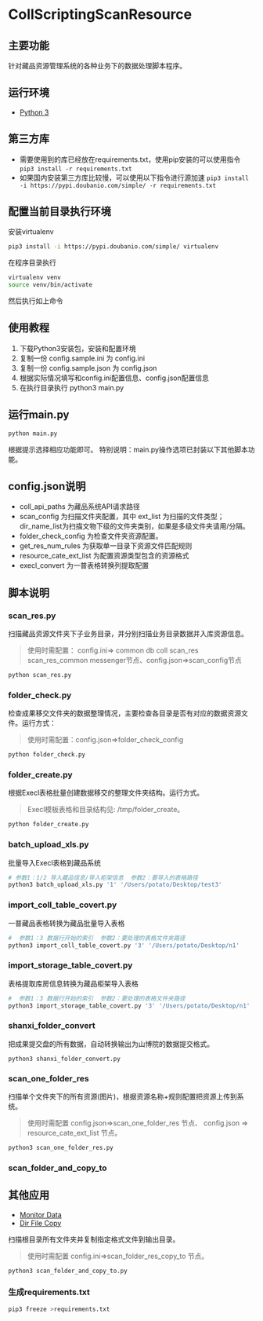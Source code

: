 # CollScriptingScanResource

## 主要功能

针对藏品资源管理系统的各种业务下的数据处理脚本程序。

## 运行环境

- [Python 3](https://www.python.org/)

## 第三方库

- 需要使用到的库已经放在requirements.txt，使用pip安装的可以使用指令
  `pip3 install -r requirements.txt`
- 如果国内安装第三方库比较慢，可以使用以下指令进行源加速
  `pip3 install -i https://pypi.doubanio.com/simple/ -r requirements.txt`


## 配置当前目录执行环境

安装virtualenv
```bash
pip3 install -i https://pypi.doubanio.com/simple/ virtualenv
```

在程序目录执行
```bash
virtualenv venv
source venv/bin/activate
```
然后执行如上命令

## 使用教程

1. 下载Python3安装包，安装和配置环境
2. 复制一份 config.sample.ini 为 config.ini
3. 复制一份 config.sample.json 为 config.json
4. 根据实际情况填写和config.ini配置信息、config.json配置信息
5. 在执行目录执行 python3 main.py

## 运行main.py

```bash
python main.py
```

根据提示选择相应功能即可。 特别说明：main.py操作选项已封装以下其他脚本功能。

## config.json说明

* coll_api_paths 为藏品系统API请求路径
* scan_config 为扫描文件夹配置，其中 ext_list 为扫描的文件类型；dir_name_list为扫描文物下级的文件夹类别，如果是多级文件夹请用/分隔。
* folder_check_config 为检查文件夹资源配置。
* get_res_num_rules 为获取单一目录下资源文件匹配规则
* resource_cate_ext_list 为配置资源类型包含的资源格式
* execl_convert 为一普表格转换列提取配置


## 脚本说明

### scan_res.py

扫描藏品资源文件夹下子业务目录，并分别扫描业务目录数据并入库资源信息。

> 使用时需配置： config.ini=> common db coll scan_res scan_res_common messenger节点、config.json=>scan_config节点

```bash
python scan_res.py
```

### folder_check.py

检查成果移交文件夹的数据整理情况，主要检查各目录是否有对应的数据资源文件。运行方式：

> 使用时需配置：config.json=>folder_check_config


```bash
python folder_check.py
```

### folder_create.py

根据Execl表格批量创建数据移交的整理文件夹结构。运行方式。

> Execl模板表格和目录结构见: /tmp/folder_create。

```bash
python folder_create.py
```

### batch_upload_xls.py

批量导入Execl表格到藏品系统

```bash
# 参数1：1/2 导入藏品信息/导入柜架信息  参数2：要导入的表格路径
python3 batch_upload_xls.py '1' '/Users/potato/Desktop/test3'
```

### import_coll_table_covert.py

一普藏品表格转换为藏品批量导入表格
```bash
#  参数1：3 数据行开始的索引  参数2：要处理的表格文件夹路径
python3 import_coll_table_covert.py '3' '/Users/potato/Desktop/n1'
```

### import_storage_table_covert.py

表格提取库房信息转换为藏品柜架导入表格
```bash
#  参数1：3 数据行开始的索引  参数2：要处理的表格文件夹路径
python3 import_storage_table_covert.py '3' '/Users/potato/Desktop/n1'
```

### shanxi_folder_convert

把成果提交盘的所有数据，自动转换输出为山博院的数据提交格式。

```
python3 shanxi_folder_convert.py
```

### scan_one_folder_res

扫描单个文件夹下的所有资源(图片)，根据资源名称+规则配置把资源上传到系统。

> 使用时需配置 config.json=>scan_one_folder_res 节点、 config.json => resource_cate_ext_list 节点。

```bash
python3 scan_one_folder_res.py
```

### scan_folder_and_copy_to


## 其他应用

- [Monitor Data](./app/monitor_data/README.md)
- [Dir File Copy](./app/dir_file_copy/README.md)


扫描根目录所有文件夹并复制指定格式文件到输出目录。

> 使用时需配置 config.ini=>scan_folder_res_copy_to 节点。

```bash
python3 scan_folder_and_copy_to.py
```


### 生成requirements.txt

```bash
pip3 freeze >requirements.txt
```
